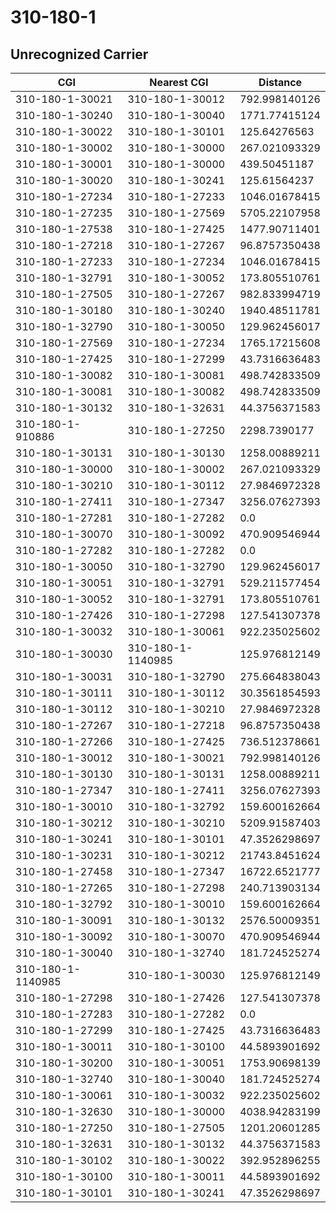 # 310-180-1
## Unrecognized Carrier


| CGI | Nearest CGI | Distance |
|-----|-------------|----------|
| 310-180-1-30021 | 310-180-1-30012 | 792.998140126 |
| 310-180-1-30240 | 310-180-1-30040 | 1771.77415124 |
| 310-180-1-30022 | 310-180-1-30101 | 125.64276563 |
| 310-180-1-30002 | 310-180-1-30000 | 267.021093329 |
| 310-180-1-30001 | 310-180-1-30000 | 439.50451187 |
| 310-180-1-30020 | 310-180-1-30241 | 125.61564237 |
| 310-180-1-27234 | 310-180-1-27233 | 1046.01678415 |
| 310-180-1-27235 | 310-180-1-27569 | 5705.22107958 |
| 310-180-1-27538 | 310-180-1-27425 | 1477.90711401 |
| 310-180-1-27218 | 310-180-1-27267 | 96.8757350438 |
| 310-180-1-27233 | 310-180-1-27234 | 1046.01678415 |
| 310-180-1-32791 | 310-180-1-30052 | 173.805510761 |
| 310-180-1-27505 | 310-180-1-27267 | 982.833994719 |
| 310-180-1-30180 | 310-180-1-30240 | 1940.48511781 |
| 310-180-1-32790 | 310-180-1-30050 | 129.962456017 |
| 310-180-1-27569 | 310-180-1-27234 | 1765.17215608 |
| 310-180-1-27425 | 310-180-1-27299 | 43.7316636483 |
| 310-180-1-30082 | 310-180-1-30081 | 498.742833509 |
| 310-180-1-30081 | 310-180-1-30082 | 498.742833509 |
| 310-180-1-30132 | 310-180-1-32631 | 44.3756371583 |
| 310-180-1-910886 | 310-180-1-27250 | 2298.7390177 |
| 310-180-1-30131 | 310-180-1-30130 | 1258.00889211 |
| 310-180-1-30000 | 310-180-1-30002 | 267.021093329 |
| 310-180-1-30210 | 310-180-1-30112 | 27.9846972328 |
| 310-180-1-27411 | 310-180-1-27347 | 3256.07627393 |
| 310-180-1-27281 | 310-180-1-27282 | 0.0 |
| 310-180-1-30070 | 310-180-1-30092 | 470.909546944 |
| 310-180-1-27282 | 310-180-1-27282 | 0.0 |
| 310-180-1-30050 | 310-180-1-32790 | 129.962456017 |
| 310-180-1-30051 | 310-180-1-32791 | 529.211577454 |
| 310-180-1-30052 | 310-180-1-32791 | 173.805510761 |
| 310-180-1-27426 | 310-180-1-27298 | 127.541307378 |
| 310-180-1-30032 | 310-180-1-30061 | 922.235025602 |
| 310-180-1-30030 | 310-180-1-1140985 | 125.976812149 |
| 310-180-1-30031 | 310-180-1-32790 | 275.664838043 |
| 310-180-1-30111 | 310-180-1-30112 | 30.3561854593 |
| 310-180-1-30112 | 310-180-1-30210 | 27.9846972328 |
| 310-180-1-27267 | 310-180-1-27218 | 96.8757350438 |
| 310-180-1-27266 | 310-180-1-27425 | 736.512378661 |
| 310-180-1-30012 | 310-180-1-30021 | 792.998140126 |
| 310-180-1-30130 | 310-180-1-30131 | 1258.00889211 |
| 310-180-1-27347 | 310-180-1-27411 | 3256.07627393 |
| 310-180-1-30010 | 310-180-1-32792 | 159.600162664 |
| 310-180-1-30212 | 310-180-1-30210 | 5209.91587403 |
| 310-180-1-30241 | 310-180-1-30101 | 47.3526298697 |
| 310-180-1-30231 | 310-180-1-30212 | 21743.8451624 |
| 310-180-1-27458 | 310-180-1-27347 | 16722.6521777 |
| 310-180-1-27265 | 310-180-1-27298 | 240.713903134 |
| 310-180-1-32792 | 310-180-1-30010 | 159.600162664 |
| 310-180-1-30091 | 310-180-1-30132 | 2576.50009351 |
| 310-180-1-30092 | 310-180-1-30070 | 470.909546944 |
| 310-180-1-30040 | 310-180-1-32740 | 181.724525274 |
| 310-180-1-1140985 | 310-180-1-30030 | 125.976812149 |
| 310-180-1-27298 | 310-180-1-27426 | 127.541307378 |
| 310-180-1-27283 | 310-180-1-27282 | 0.0 |
| 310-180-1-27299 | 310-180-1-27425 | 43.7316636483 |
| 310-180-1-30011 | 310-180-1-30100 | 44.5893901692 |
| 310-180-1-30200 | 310-180-1-30051 | 1753.90698139 |
| 310-180-1-32740 | 310-180-1-30040 | 181.724525274 |
| 310-180-1-30061 | 310-180-1-30032 | 922.235025602 |
| 310-180-1-32630 | 310-180-1-30000 | 4038.94283199 |
| 310-180-1-27250 | 310-180-1-27505 | 1201.20601285 |
| 310-180-1-32631 | 310-180-1-30132 | 44.3756371583 |
| 310-180-1-30102 | 310-180-1-30022 | 392.952896255 |
| 310-180-1-30100 | 310-180-1-30011 | 44.5893901692 |
| 310-180-1-30101 | 310-180-1-30241 | 47.3526298697 |
